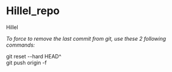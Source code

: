 # Hillel_repo
Hillel

*To force to remove the last commit from git,
use these 2 following commands:*

git reset --hard HEAD^  
git push origin -f  
